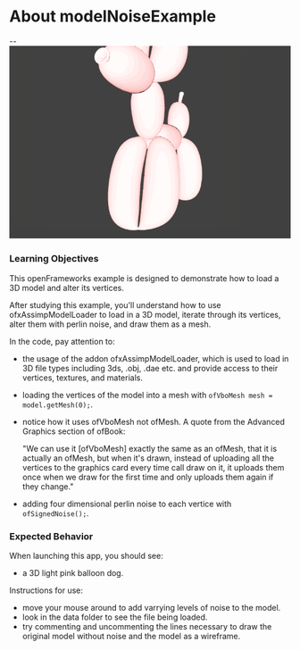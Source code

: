 # About modelNoiseExample
--
![Screenshot of Example](modelNoiseExample.gif)

### Learning Objectives

This openFrameworks example is designed to demonstrate how to load a 3D model and alter its vertices.

After studying this example, you'll understand how to use ofxAssimpModelLoader to load in a 3D model, iterate through its vertices, alter them with perlin noise, and draw them as a mesh.

In the code, pay attention to:

* the usage of the addon ofxAssimpModelLoader, which is used to load in 3D file types including 3ds, .obj, .dae etc. and provide access to their vertices, textures, and materials.
* loading the vertices of the model into a mesh with ```ofVboMesh mesh = model.getMesh(0);```.
* notice how it uses ofVboMesh not ofMesh. A quote from the Advanced Graphics section of ofBook:

	"We can use it [ofVboMesh] exactly the same as an ofMesh, that it 	is actually an ofMesh, but when it's drawn, instead 	of uploading all the vertices to the graphics card 	every time call draw on it, it uploads them once 	when we draw for the first time and only uploads 	them again if they change."

* adding four dimensional perlin noise to each vertice with ```ofSignedNoise();```.




### Expected Behavior

When launching this app, you should see:

* a 3D light pink balloon dog.

Instructions for use:

* move your mouse around to add varrying levels of noise to the model.  
* look in the data folder to see the file being loaded.
* try commenting and uncommenting the lines necessary to draw the original model without noise and the model as a wireframe.
